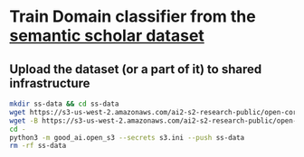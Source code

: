 # Train Domain classifier from the [semantic scholar dataset](https://api.semanticscholar.org/corpus)

## Upload the dataset (or a part of it) to shared infrastructure

```sh
mkdir ss-data && cd ss-data
wget https://s3-us-west-2.amazonaws.com/ai2-s2-research-public/open-corpus/2022-02-01/manifest.txt
wget -B https://s3-us-west-2.amazonaws.com/ai2-s2-research-public/open-corpus/2022-02-01/ -i manifest.txt
cd -
python3 -m good_ai.open_s3 --secrets s3.ini --push ss-data
rm -rf ss-data
```
